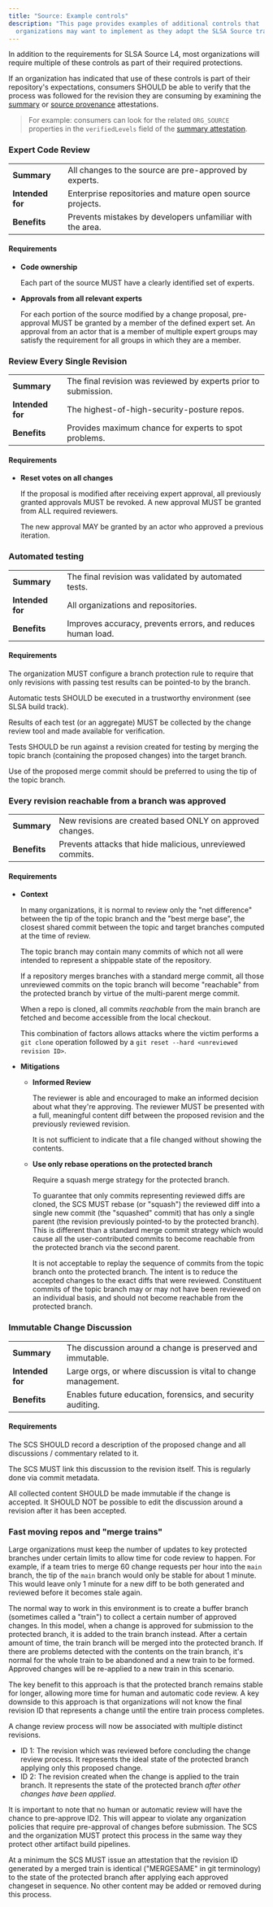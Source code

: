 ```yaml
---
title: "Source: Example controls"
description: "This page provides examples of additional controls that
  organizations may want to implement as they adopt the SLSA Source track."
---
```


In addition to the requirements for SLSA Source L4, most organizations will
require multiple of these controls as part of their required protections.

If an organization has indicated that use of these controls is part of
their repository's expectations, consumers SHOULD be able to verify that the
process was followed for the revision they are consuming by examining the
[summary](./source-requirements#source-verification-summary-attestation) or
[source provenance](./source-requirements#source-provenance-attestations)
attestations.

> For example: consumers can look for the related `ORG_SOURCE` properties in
> the `verifiedLevels` field of the [summary
> attestation](./source-requirements#source-verification-summary-attestation).

### Expert Code Review

|                |                                                             |
| :------------- | :-----------------------------------------------------------
| **Summary** | All changes to the source are pre-approved by experts.
| **Intended for** | Enterprise repositories and mature open source projects.
| **Benefits** | Prevents mistakes by developers unfamiliar with the area.

#### Requirements

-   **Code ownership**

    Each part of the source MUST have a clearly identified set of experts.

-   **Approvals from all relevant experts**

    For each portion of the source modified by a change proposal, pre-approval
    MUST be granted by a member of the defined expert set. An approval from an
    actor that is a member of multiple expert groups may satisfy the
    requirement for all groups in which they are a member.

### Review Every Single Revision

|                |                                                             |
| :------------- | :-----------------------------------------------------------
| **Summary** | The final revision was reviewed by experts prior to submission.
| **Intended for** | The highest-of-high-security-posture repos.
| **Benefits** | Provides maximum chance for experts to spot problems.

#### Requirements

-   **Reset votes on all changes**

    If the proposal is modified after receiving expert approval, all previously
    granted approvals MUST be revoked. A new approval MUST be granted from ALL
    required reviewers.

    The new approval MAY be granted by an actor who approved a previous
    iteration.

### Automated testing

|                |                                                             |
| :------------- | :-----------------------------------------------------------
| **Summary** | The final revision was validated by automated tests.
| **Intended for** | All organizations and repositories.
| **Benefits** | Improves accuracy, prevents errors, and reduces human load.

#### Requirements

The organization MUST configure a branch protection rule to require that only
revisions with passing test results can be pointed-to by the branch.

Automatic tests SHOULD be executed in a trustworthy environment (see SLSA
build track).

Results of each test (or an aggregate) MUST be collected by the change review
tool and made available for verification.

Tests SHOULD be run against a revision created for testing by merging the topic
branch (containing the proposed changes) into the target branch.

Use of the proposed merge commit should be preferred to using the tip of the
topic branch.

### Every revision reachable from a branch was approved

|              |                                                               |
| :----------- | :-------------------------------------------------------------
| **Summary** | New revisions are created based ONLY on approved changes.
| **Benefits** | Prevents attacks that hide malicious, unreviewed commits.

#### Requirements

-   **Context**

    In many organizations, it is normal to review only the "net difference"
    between the tip of the topic branch and the "best merge base", the closest
    shared commit between the topic and target branches computed at the time of
    review.

    The topic branch may contain many commits of which not all were intended to
    represent a shippable state of the repository.

    If a repository merges branches with a standard merge commit, all those
    unreviewed commits on the topic branch will become "reachable" from the
    protected branch by virtue of the multi-parent merge commit.

    When a repo is cloned, all commits _reachable_ from the main branch are
    fetched and become accessible from the local checkout.

    This combination of factors allows attacks where the victim performs a `git
    clone` operation followed by a `git reset --hard <unreviewed revision ID>`.

-   **Mitigations**

    -   **Informed Review**

        The reviewer is able and encouraged to make an informed decision about
        what they're approving. The reviewer MUST be presented with a full,
        meaningful content diff between the proposed revision and the
        previously reviewed revision.

        It is not sufficient to indicate that a file changed without showing
        the contents.

    -   **Use only rebase operations on the protected branch**

        Require a squash merge strategy for the protected branch.

        To guarantee that only commits representing reviewed diffs are cloned,
        the SCS MUST rebase (or "squash") the reviewed diff into a single new
        commit (the "squashed" commit) that has only a single parent (the
        revision previously pointed-to by the protected branch). This is
        different than a standard merge commit strategy which would cause all
        the user-contributed commits to become reachable from the protected
        branch via the second parent.

        It is not acceptable to replay the sequence of commits from the topic
        branch onto the protected branch. The intent is to reduce the accepted
        changes to the exact diffs that were reviewed. Constituent commits of
        the topic branch may or may not have been reviewed on an individual
        basis, and should not become reachable from the protected branch.

### Immutable Change Discussion

|                |                                                             |
| :------------- | :-----------------------------------------------------------
| **Summary** | The discussion around a change is preserved and immutable.
| **Intended for** | Large orgs, or where discussion is vital to change management.
| **Benefits** | Enables future education, forensics, and security auditing.

#### Requirements

The SCS SHOULD record a description of the proposed change and all discussions
/ commentary related to it.

The SCS MUST link this discussion to the revision itself. This is regularly
done via commit metadata.

All collected content SHOULD be made immutable if the change is accepted. It
SHOULD NOT be possible to edit the discussion around a revision after it has
been accepted.

### Fast moving repos and "merge trains"

Large organizations must keep the number of updates to key protected branches
under certain limits to allow time for code review to happen. For example, if
a team tries to merge 60 change requests per hour into the `main` branch, the
tip of the `main` branch would only be stable for about 1 minute. This would
leave only 1 minute for a new diff to be both generated and reviewed before
it becomes stale again.

The normal way to work in this environment is to create a buffer branch
(sometimes called a "train") to collect a certain number of approved changes.
In this model, when a change is approved for submission to the protected
branch, it is added to the train branch instead. After a certain amount of
time, the train branch will be merged into the protected branch. If there are
problems detected with the contents on the train branch, it's normal for the
whole train to be abandoned and a new train to be formed. Approved changes
will be re-applied to a new train in this scenario.

The key benefit to this approach is that the protected branch remains stable
for longer, allowing more time for human and automatic code review. A key
downside to this approach is that organizations will not know the final
revision ID that represents a change until the entire train process completes.

A change review process will now be associated with multiple distinct
revisions.

-   ID 1: The revision which was reviewed before concluding the change review
    process. It represents the ideal state of the protected branch applying
    only this proposed change.
-   ID 2: The revision created when the change is applied to the train branch.
    It represents the state of the protected branch _after other changes have
    been applied_.

It is important to note that no human or automatic review will have the chance
to pre-approve ID2. This will appear to violate any organization policies that
require pre-approval of changes before submission. The SCS and the
organization MUST protect this process in the same way they protect other
artifact build pipelines.

At a minimum the SCS MUST issue an attestation that the revision ID generated
by a merged train is identical ("MERGESAME" in git terminology) to the state
of the protected branch after applying each approved changeset in sequence.
No other content may be added or removed during this process.
